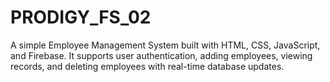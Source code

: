 # PRODIGY_FS_02
A simple Employee Management System built with HTML, CSS, JavaScript, and Firebase. It supports user authentication, adding employees, viewing records, and deleting employees with real-time database updates.
